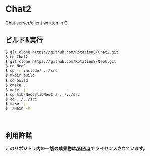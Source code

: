 # Chat2
Chat server/client written in C.
<br>

## ビルド&実行
```sh
$ git clone https://github.com/RotationE/Chat2.git
$ cd Chat2
$ git clone https://github.com/RotationE/NeoC.git
$ cd NeoC
$ cp -r include/ ../src
$ mkdir build
$ cd build
$ cmake ..
$ make -j                                                                        
$ cp lib/NeoC/libNeoC.a ../../src
$ cd ../../src
$ make -j
$ ./Main -h
```
<br>

## 利用許諾
**このリポジトリ内の一切の成果物は[AGPL3](https://www.gnu.org/licenses/agpl-3.0.ja.html)でライセンスされています。**

